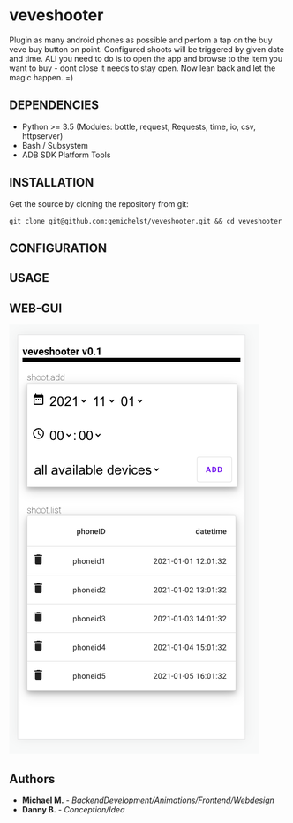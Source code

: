 # veveshooter

Plugin as many android phones as possible and perfom a tap on the buy veve buy button on point.
Configured shoots will be triggered by given date and time.
ALl you need to do is to open the app and browse to the item you want to buy - dont close it needs to stay open.
Now lean back and let the magic happen. =)

<!-- ![alt text](www/assets/images/logo/midinethub/midinethub_logo_www-blue-white-border@0.25x.png "midiNetHUB Logo") -->

## DEPENDENCIES
+ Python >= 3.5 (Modules: bottle, request, Requests, time, io, csv, httpserver)
+ Bash / Subsystem
+ ADB SDK Platform Tools

## INSTALLATION
Get the source by cloning the repository from git:
```
git clone git@github.com:gemichelst/veveshooter.git && cd veveshooter
```

## CONFIGURATION


## USAGE

## WEB-GUI
![alt text](screenshot.png "veveshooter screenshot")




## Authors

* **Michael M.** - *BackendDevelopment/Animations/Frontend/Webdesign*
* **Danny B.** - *Conception/Idea*
